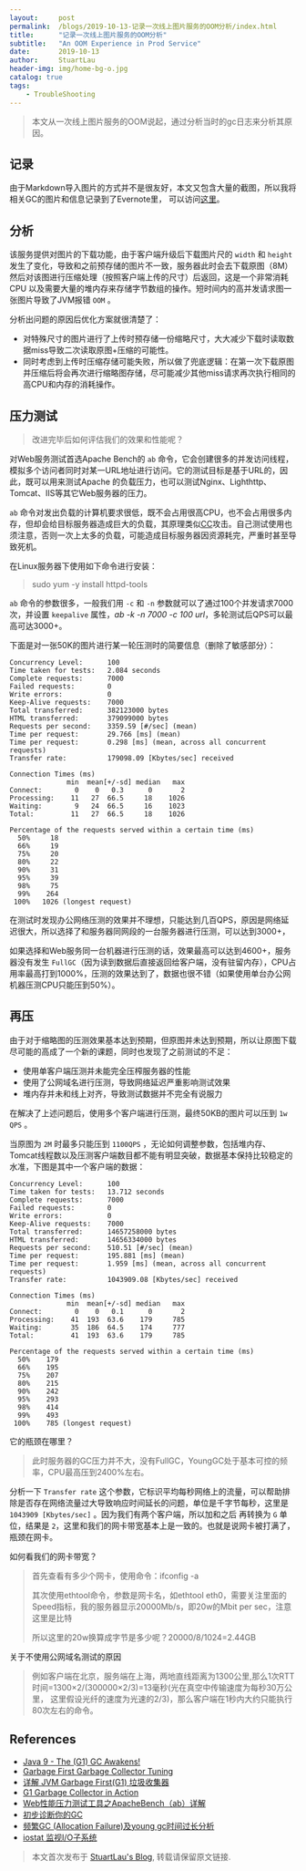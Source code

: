 ```yaml
---
layout:     post
permalink:  /blogs/2019-10-13-记录一次线上图片服务的OOM分析/index.html
title:      "记录一次线上图片服务的OOM分析"
subtitle:   "An OOM Experience in Prod Service"
date:       2019-10-13
author:     StuartLau
header-img: img/home-bg-o.jpg
catalog: true
tags:
    - TroubleShooting
---
```

    
> 本文从一次线上图片服务的OOM说起，通过分析当时的gc日志来分析其原因。

## 记录
由于Markdown导入图片的方式并不是很友好，本文又包含大量的截图，所以我将相关GC的图片和信息记录到了Evernote里，
可以访问[这里](https://www.evernote.com/shard/s237/client/snv?noteGuid=2b5943e4-1dee-4f81-9955-3d6aa578288d&noteKey=098cb4271bd494d3&sn=https%3A%2F%2Fwww.evernote.com%2Fshard%2Fs237%2Fsh%2F2b5943e4-1dee-4f81-9955-3d6aa578288d%2F098cb4271bd494d3&title=%25E8%25AE%25B0%25E5%25BD%2595%25E4%25B8%2580%25E6%25AC%25A1%25E7%25BA%25BF%25E4%25B8%258A%25E5%259B%25BE%25E7%2589%2587%25E6%259C%258D%25E5%258A%25A1%25E7%259A%2584OOM%25E5%2588%2586%25E6%259E%2590)。

## 分析
该服务提供对图片的下载功能，由于客户端升级后下载图片尺的 `width` 
和 `height` 发生了变化，导致和之前预存储的图片不一致，服务器此时会去下载原图（8M）然后对该图进行压缩处理（按照客户端上传的尺寸）后返回，这是一个非常消耗CPU
以及需要大量的堆内存来存储字节数组的操作。短时间内的高并发请求图一张图片导致了JVM报错 `OOM` 。

分析出问题的原因后优化方案就很清楚了：
- 对特殊尺寸的图片进行了上传时预存储一份缩略尺寸，大大减少下载时读取数据miss导致二次读取原图+压缩的可能性。
- 同时考虑到上传时压缩存储可能失败，所以做了兜底逻辑：在第一次下载原图并压缩后将会再次进行缩略图存储，尽可能减少其他miss请求再次执行相同的高CPU和内存的消耗操作。

## 压力测试
> 改进完毕后如何评估我们的效果和性能呢？

对Web服务测试首选Apache Bench的 `ab` 命令，它会创建很多的并发访问线程，模拟多个访问者同时对某一URL地址进行访问。它的测试目标是基于URL的，因此，既可以用来测试Apache
的负载压力，也可以测试Nginx、Lighthttp、Tomcat、IIS等其它Web服务器的压力。

`ab` 命令对发出负载的计算机要求很低，既不会占用很高CPU，也不会占用很多内存，但却会给目标服务器造成巨大的负载，其原理类似[CC](https://baike.baidu.com/item/CC%E6%94%BB%E5%87%BB)攻击。自己测试使用也须注意，否则一次上太多的负载，可能造成目标服务器因资源耗完，严重时甚至导致死机。

在Linux服务器下使用如下命令进行安装：
> sudo yum -y install httpd-tools

`ab` 命令的参数很多，一般我们用 `-c` 和 `-n` 参数就可以了通过100个并发请求7000次，并设置 `keepalive` 属性，*ab -k -n 7000 -c 100 
url*，多轮测试后QPS可以最高可达3000+。

下面是对一张50K的图片进行某一轮压测时的简要信息（删除了敏感部分）：
```
Concurrency Level:      100
Time taken for tests:   2.084 seconds
Complete requests:      7000
Failed requests:        0
Write errors:           0
Keep-Alive requests:    7000
Total transferred:      382123000 bytes
HTML transferred:       379099000 bytes
Requests per second:    3359.59 [#/sec] (mean)
Time per request:       29.766 [ms] (mean)
Time per request:       0.298 [ms] (mean, across all concurrent requests)
Transfer rate:          179098.09 [Kbytes/sec] received

Connection Times (ms)
              min  mean[+/-sd] median   max
Connect:        0    0   0.3      0       2
Processing:    11   27  66.5     18    1026
Waiting:        9   24  66.5     16    1023
Total:         11   27  66.5     18    1026

Percentage of the requests served within a certain time (ms)
  50%     18
  66%     19
  75%     20
  80%     22
  90%     31
  95%     39
  98%     75
  99%    264
 100%   1026 (longest request)
```
在测试时发现办公网络压测的效果并不理想，只能达到几百QPS，原因是网络延迟很大，所以选择了和服务器同网段的一台服务器进行压测，可以达到3000+，

如果选择和Web服务同一台机器进行压测的话，效果最高可以达到4600+，服务器没有发生 
`FullGC`（因为读到数据后直接返回给客户端，没有驻留内存），CPU占用率最高打到1000%，压测的效果达到了，数据也很不错（如果使用单台办公网机器压测CPU只能压到50%）。

## 再压
由于对于缩略图的压测效果基本达到预期，但原图并未达到预期，所以让原图下载尽可能的高成了一个新的课题，同时也发现了之前测试的不足：
- 使用单客户端压测并未能完全压榨服务器的性能
- 使用了公网域名进行压测，导致网络延迟严重影响测试效果
- 堆内存并未和线上对齐，导致测试数据并不完全有说服力

在解决了上述问题后，使用多个客户端进行压测，最终50KB的图片可以压到 `1w QPS` 。

当原图为 `2M` 时最多只能压到 `1100QPS` ，无论如何调整参数，包括堆内存、Tomcat线程数以及压测客户端数目都不能有明显突破，数据基本保持比较稳定的水准，下图是其中一个客户端的数据：
```
Concurrency Level:      100
Time taken for tests:   13.712 seconds
Complete requests:      7000
Failed requests:        0
Write errors:           0
Keep-Alive requests:    7000
Total transferred:      14657258000 bytes
HTML transferred:       14656334000 bytes
Requests per second:    510.51 [#/sec] (mean)
Time per request:       195.881 [ms] (mean)
Time per request:       1.959 [ms] (mean, across all concurrent requests)
Transfer rate:          1043909.08 [Kbytes/sec] received

Connection Times (ms)
              min  mean[+/-sd] median   max
Connect:        0    0   0.1      0       2
Processing:    41  193  63.6    179     785
Waiting:       35  186  64.5    174     777
Total:         41  193  63.6    179     785

Percentage of the requests served within a certain time (ms)
  50%    179
  66%    195
  75%    207
  80%    215
  90%    242
  95%    293
  98%    414
  99%    493
 100%    785 (longest request)
```

它的瓶颈在哪里？

> 此时服务器的GC压力并不大，没有FullGC，YoungGC处于基本可控的频率，CPU最高压到2400%左右。

分析一下 `Transfer rate` 这个参数，它标识平均每秒网络上的流量，可以帮助排除是否存在网络流量过大导致响应时间延长的问题，单位是千字节每秒，这里是 `1043909 [Kbytes/sec]` 。因为我们有两个客户端，所以加和之后
再转换为 `G` 单位，结果是 `2`，这里和我们的网卡带宽基本上是一致的。也就是说网卡被打满了，瓶颈在网卡。

如何看我们的网卡带宽？
> 首先查看有多少个网卡，使用命令：ifconfig -a
>
> 其次使用ethtool命令，参数是网卡名，如ethtool eth0，需要关注里面的Speed指标，我的服务器显示20000Mb/s，即20w的Mbit per sec，注意这里是比特
>
> 所以这里的20w换算成字节是多少呢？20000/8/1024=2.44GB

关于不使用公网域名测试的原因
> 例如客户端在北京，服务端在上海，两地直线距离为1300公里,那么1次RTT时间=1300×2/(300000×2/3)=13毫秒(光在真空中传输速度为每秒30万公里，
这里假设光纤的速度为光速的2/3)，那么客户端在1秒内大约只能执行80次左右的命令。

## References
- [Java 9 - The (G1) GC Awakens!](https://www.infoq.com/presentations/g1-jdk-9/)
- [Garbage First Garbage Collector Tuning](https://www.oracle.com/technetwork/articles/java/g1gc-1984535.html)
- [详解 JVM Garbage First(G1) 垃圾收集器](https://blog.csdn.net/coderlius/article/details/79272773)
- [G1 Garbage Collector in Action](https://plumbr.io/blog/garbage-collection/g1-garbage-collector-in-action)
- [Web性能压力测试工具之ApacheBench（ab）详解](http://www.ha97.com/4617.html)
- [初步诊断你的GC](http://www.jiangxinlingdu.com/jvm/2018/05/03/diagnosis.html)
- [频繁GC (Allocation Failure)及young gc时间过长分析](https://juejin.im/post/5a9b811a6fb9a028e46e1c88)
- [iostat 监视I/O子系统](https://linuxtools-rst.readthedocs.io/zh_CN/latest/tool/iostat.html)


> 本文首次发布于 [StuartLau's Blog](https://stuartlau.github.io), 
转载请保留原文链接.

